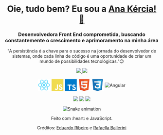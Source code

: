 <div>
  
  <h1 align="center">
    Oie, tudo bem? Eu sou a 
    <a href="https://www.linkedin.com/in/anakerciagregoriodesfrontend/">Ana Kércia!🤗</a>
  </h1>
  
  <h3 align="center">
    Desenvolvedora Front End comprometida, buscando constantemente o crescimento e aprimoramento na minha área
   </h3>
  
  <p align="center">"A persistência é a chave para o sucesso na jornada do desenvolvedor de sistemas, onde cada linha de código é uma oportunidade de criar um mundo de possibilidades tecnológicas."😉️
  </p>
  
</div>

<div align="center">
  <a href="https://github.com/Anakercia1">
    <img height="150em" src="https://github-readme-stats.vercel.app/api?username=Anakercia1&count_private=true&include_all_commits=true&show_icons=true&theme=outrun&hide_border=false&show_owner=true"/>
    <img height="150em" src="https://github-readme-stats.vercel.app/api/top-langs/?username=Anakercia1&theme=outrun&hide_border=false&&layout=compact"/>
  </a>
</div>

<div align="center" valign="top"><br>
  <img align="center" alt="React" height="40" width="40" src="https://raw.githubusercontent.com/devicons/devicon/master/icons/react/react-original.svg">
  <img align="center" alt="Js" height="40" width="40" src="https://raw.githubusercontent.com/devicons/devicon/master/icons/javascript/javascript-plain.svg">
  <img align="center" alt="Js" height="40" width="40" src="https://raw.githubusercontent.com/devicons/devicon/master/icons/typescript/typescript-plain.svg">
  <img align="center" alt="HTML" height="40" width="40" src="https://raw.githubusercontent.com/devicons/devicon/master/icons/html5/html5-original.svg">
  <img align="center" alt="CSS" height="40" width="40" src="https://raw.githubusercontent.com/devicons/devicon/master/icons/css3/css3-original.svg">
  <img align="center" alt="Angular" height="40" width="40" src="https://github.com/AnaKercia1/AnaKercia1/assets/123599474/80f50d37-45ba-46b6-b950-a5f726c37c2f">
</div><br>


<div align="center">
  <a href="https://www.instagram.com/anakercia.balbueno/" target="_blank"><img src="https://img.shields.io/badge/-Instagram-%23E4405F?style=for-the-badge&logo=instagram&logoColor=white" target="_blank"></a>
  <a href="https://www.linkedin.com/in/anakerciagregoriodesfrontend/" target="_blank"><img src="https://img.shields.io/badge/-LinkedIn-%230077B5?style=for-the-badge&logo=linkedin&logoColor=white" target="_blank"></a> 
  <a href="mailto:anakercia1010@gmail.com"><img src="https://img.shields.io/badge/-Gmail-%23333?style=for-the-badge&logo=gmail&logoColor=white" target="_blank"></a>
</div>

<div align="center">

  ![Snake animation](https://github.com/danielbped/danielbped/blob/output/github-contribution-grid-snake.svg)
  
</div>

<div align="center">
  <p>Feito com :heart: e JavaScript.</p>
  <p>Créditos: <a href="https://github.com/duribeiro/duribeiro/blob/main/README.md">Eduardo Ribeiro</a> e <a href="https://github.com/rafaballerini">Rafaella Ballerini</a></p>
</div>
